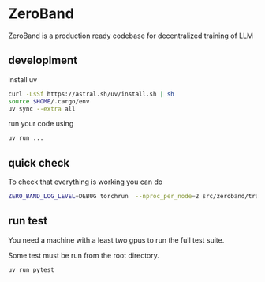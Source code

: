# ZeroBand
ZeroBand is a production ready codebase for decentralized training of LLM


## developlment

install uv

```bash
curl -LsSf https://astral.sh/uv/install.sh | sh
source $HOME/.cargo/env
uv sync --extra all
```

run your code using 

```bash
uv run ...
```

## quick check

To check that everything is working you can do

```bash
ZERO_BAND_LOG_LEVEL=DEBUG torchrun  --nproc_per_node=2 src/zeroband/train.py @configs/debug/debug.toml
```

## run test

You need a machine with a least two gpus to run the full test suite.

Some test must be run from the root directory.

```bash
uv run pytest
```

